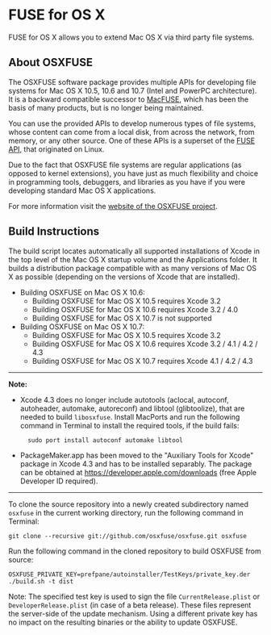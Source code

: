 FUSE for OS X
=============

FUSE for OS X allows you to extend Mac OS X via third party file systems. 

About OSXFUSE
-------------

The OSXFUSE software package provides multiple APIs for developing file systems for Mac OS X 10.5, 10.6 and 10.7  (Intel and PowerPC architecture). It is a backward compatible successor to [MacFUSE](http://code.google.com/p/macfuse/), which has been the basis of many products, but is no longer being maintained.

You can use the provided APIs to develop numerous types of file systems, whose content can come from a local disk, from across the network, from memory, or any other source. One of these APIs is a superset of the [FUSE API](http://fuse.sourceforge.net/), that originated on Linux.

Due to the fact that OSXFUSE file systems are regular applications (as opposed to kernel extensions), you have just as much flexibility and choice in programming tools, debuggers, and libraries as you have if you were developing standard Mac OS X applications.

For more information visit the [website of the OSXFUSE project](http://osxfuse.github.com/).

Build Instructions
------------------

The build script locates automatically all supported installations of Xcode in the top level of the Mac OS X startup volume and the Applications folder. It builds a distribution package compatible with as many versions of Mac OS X as possible (depending on the versions of Xcode that are installed).

* Building OSXFUSE on Mac OS X 10.6:
  - Building OSXFUSE for Mac OS X 10.5 requires Xcode 3.2
  - Building OSXFUSE for Mac OS X 10.6 requires Xcode 3.2 / 4.0
  - Building OSXFUSE for Mac OS X 10.7 is not supported
* Building OSXFUSE on Mac OS X 10.7:
  - Building OSXFUSE for Mac OS X 10.5 requires Xcode 3.2
  - Building OSXFUSE for Mac OS X 10.6 requires Xcode 3.2 / 4.1 / 4.2 / 4.3
  - Building OSXFUSE for Mac OS X 10.7 requires Xcode 4.1 / 4.2 / 4.3

---

**Note:**

* Xcode 4.3 does no longer include autotools (aclocal, autoconf, autoheader, automake, autoreconf) and libtool (glibtoolize), that are needed to build `libosxfuse`. Install MacPorts and run the following command in Terminal to install the required tools, if the build fails:

        sudo port install autoconf automake libtool

* PackageMaker.app has been moved to the "Auxiliary Tools for Xcode" package in Xcode 4.3 and has to be installed separably. The package can be obtained at https://developer.apple.com/downloads (free Apple Developer ID required).

---

To clone the source repository into a newly created subdirectory named `osxfuse` in the current working directory, run the following command in Terminal:

    git clone --recursive git://github.com/osxfuse/osxfuse.git osxfuse

Run the following command in the cloned repository to build OSXFUSE from source:

    OSXFUSE_PRIVATE_KEY=prefpane/autoinstaller/TestKeys/private_key.der ./build.sh -t dist

Note: The specified test key is used to sign the file `CurrentRelease.plist` or `DeveloperRelease.plist` (in case of a beta release). These files represent the server-side of the update mechanism. Using a different private key has no impact on the resulting binaries or the ability to update OSXFUSE.
